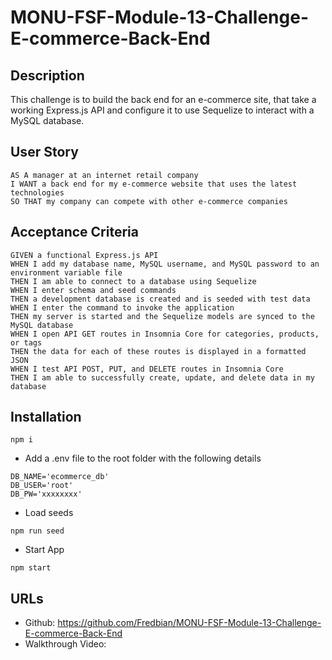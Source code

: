 # MONU-FSF-Module-13-Challenge-E-commerce-Back-End

## Description
This challenge is to build the back end for an e-commerce site, that take a working Express.js API and configure it to use Sequelize to interact with a MySQL database.

## User Story
```
AS A manager at an internet retail company
I WANT a back end for my e-commerce website that uses the latest technologies
SO THAT my company can compete with other e-commerce companies
```

## Acceptance Criteria
```
GIVEN a functional Express.js API
WHEN I add my database name, MySQL username, and MySQL password to an environment variable file
THEN I am able to connect to a database using Sequelize
WHEN I enter schema and seed commands
THEN a development database is created and is seeded with test data
WHEN I enter the command to invoke the application
THEN my server is started and the Sequelize models are synced to the MySQL database
WHEN I open API GET routes in Insomnia Core for categories, products, or tags
THEN the data for each of these routes is displayed in a formatted JSON
WHEN I test API POST, PUT, and DELETE routes in Insomnia Core
THEN I am able to successfully create, update, and delete data in my database
```

## Installation
```
npm i
```

* Add a .env file to the root folder with the following details
```
DB_NAME='ecommerce_db'
DB_USER='root'
DB_PW='xxxxxxxx'
```

* Load seeds
```
npm run seed
```

* Start App
```
npm start
```

## URLs
* Github: https://github.com/Fredbian/MONU-FSF-Module-13-Challenge-E-commerce-Back-End 
* Walkthrough Video: 


